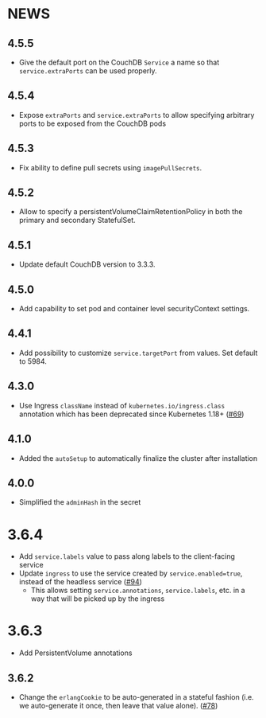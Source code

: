 # NEWS

## 4.5.5

- Give the default port on the CouchDB `Service` a name so that `service.extraPorts` can be used properly.

## 4.5.4

- Expose `extraPorts` and `service.extraPorts` to allow specifying arbitrary ports to be exposed from the CouchDB pods

## 4.5.3

- Fix ability to define pull secrets using `imagePullSecrets`.

## 4.5.2

- Allow to specify a persistentVolumeClaimRetentionPolicy in both the primary and secondary StatefulSet.

## 4.5.1

- Update default CouchDB version to 3.3.3.

## 4.5.0

- Add capability to set pod and container level securityContext settings.

## 4.4.1

- Add possibility to customize `service.targetPort` from values. Set default to 5984.

## 4.3.0

- Use Ingress `className` instead of `kubernetes.io/ingress.class` annotation which has been deprecated since Kubernetes 1.18+ ([#69](https://github.com/apache/couchdb-helm/issues/69))

## 4.1.0

- Added the `autoSetup` to automatically finalize the cluster after installation

## 4.0.0

- Simplified the `adminHash` in the secret

# 3.6.4

- Add `service.labels` value to pass along labels to the client-facing service
- Update `ingress` to use the service created by `service.enabled=true`,
  instead of the headless service
  ([#94](https://github.com/apache/couchdb-helm/issues/94))
  - This allows setting `service.annotations`, `service.labels`, etc. in a way that will be picked up by the ingress

# 3.6.3

- Add PersistentVolume annotations

## 3.6.2

- Change the `erlangCookie` to be auto-generated in a stateful fashion (i.e. we auto-generate it once, then leave that
  value alone). ([#78](https://github.com/apache/couchdb-helm/issues/78))
